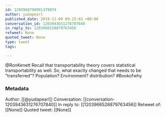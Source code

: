 ```yaml
---
id: 1203968790901379074
author: yudapearl
published_date: 2019-12-09 09:25:03 +00:00
conversation_id: 1203943631276707840
in_reply_to: 1203966528879763456
retweet: None
quoted_tweet: None
type: tweet
tags:

---
```


@RonKenett Recall that transportability theory covers statistical transportability as well. So, what exactly changed that needs to be "transferred"? Population? Environment? distribution? #Bookofwhy

### Metadata

Author: [[@yudapearl]]
Conversation: [[conversation-1203943631276707840]]
In reply to: [[1203966528879763456]]
Retweet of: [[None]]
Quoted tweet: [[None]]
